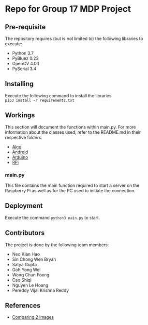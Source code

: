 # Repo for Group 17 MDP Project

## Pre-requisite
The repository requires (but is not limited to) the 
following libraries to execute:
* Python 3.7
* PyBluez 0.23
* OpenCV 4.0.1
* PySerial 3.4

## Installing
Execute the following command to install the libraries\
`pip3 install -r requirements.txt`

## Workings

This section will document the functions within main.py. For more 
information about the classes used, refer to the README.md in their
respective folders.
* [Algo](Algo/README.md)
* [Android](Android/README.md)
* [Arduino](Arduino/README.md)
* [RPi](RPi/README.md)

### main.py
This file contains the main function required to start a server
on the Raspberry Pi as well as for the PC used to initiate the
connection.

## Deployment
Execute the command `python3 main.py` to start.

## Contributors
The project is done by the following team members:
* Neo Kian Hao
* Sin Chong Wen Bryan
* Satya Gupta
* Goh Yong Wei
* Wong Chun Foong
* Cao Shiqi
* Nguyen Le Hoang
* Pereddy Vijai Krishna Reddy

## References
* [Comparing 2 images](https://www.pyimagesearch.com/2014/09/15/python-compare-two-images/)
